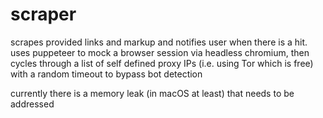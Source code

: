 # scraper

scrapes provided links and markup and notifies user when there is a hit. uses puppeteer to mock a browser session via headless chromium, then cycles through a list of self defined proxy IPs (i.e. using Tor which is free) with a random timeout to bypass bot detection

currently there is a memory leak (in macOS at least) that needs to be addressed
